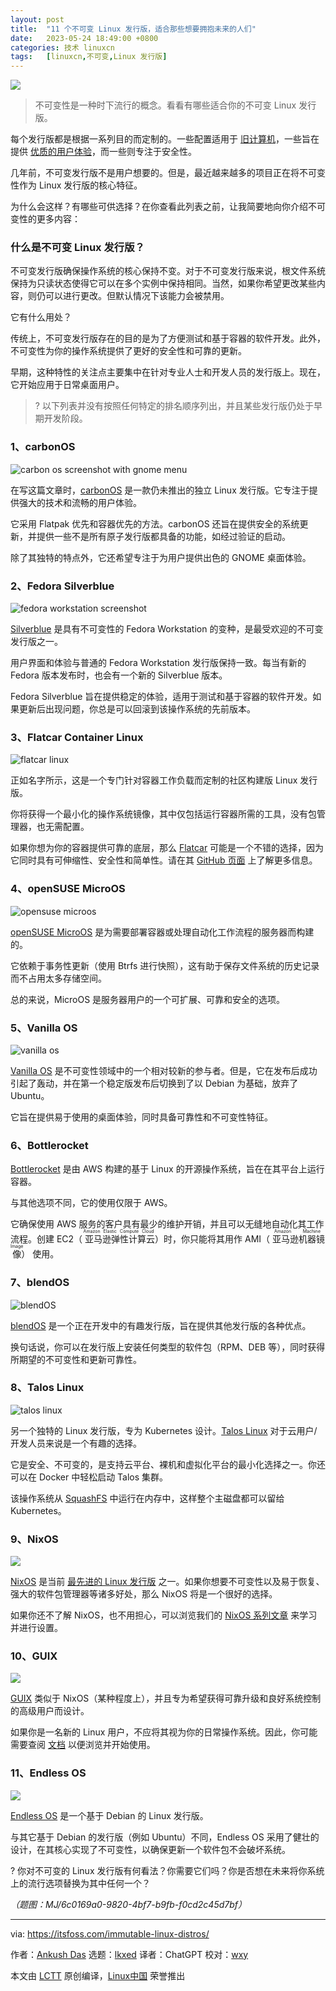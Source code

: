 ```yaml
---
layout: post
title:	"11 个不可变 Linux 发行版，适合那些想要拥抱未来的人们"
date:	2023-05-24 18:49:00 +0800 
categories:	技术 linuxcn 
tags:	[linuxcn,不可变,Linux 发行版]
---
```



![](/Asserts/Images//attachment/album/202305/24/184803mjbi3itft6iif88c.jpg)



> 
> 不可变性是一种时下流行的概念。看看有哪些适合你的不可变 Linux 发行版。
> 
> 
> 


每个发行版都是根据一系列目的而定制的。一些配置适用于 [旧计算机](https://itsfoss.com/lightweight-linux-beginners/)，一些旨在提供 [优质的用户体验](https://itsfoss.com/beautiful-linux-distributions/)，而一些则专注于安全性。


几年前，不可变发行版不是用户想要的。但是，最近越来越多的项目正在将不可变性作为 Linux 发行版的核心特征。


为什么会这样？有哪些可供选择？在你查看此列表之前，让我简要地向你介绍不可变性的更多内容：


### 什么是不可变 Linux 发行版？


不可变发行版确保操作系统的核心保持不变。对于不可变发行版来说，根文件系统保持为只读状态使得它可以在多个实例中保持相同。当然，如果你希望更改某些内容，则仍可以进行更改。但默认情况下该能力会被禁用。


它有什么用处？


传统上，不可变发行版存在的目的是为了方便测试和基于容器的软件开发。此外，不可变性为你的操作系统提供了更好的安全性和可靠的更新。


早期，这种特性的关注点主要集中在针对专业人士和开发人员的发行版上。现在，它开始应用于日常桌面用户。



> 
> ? 以下列表并没有按照任何特定的排名顺序列出，并且某些发行版仍处于早期开发阶段。
> 
> 
> 


### 1、carbonOS


![carbon os screenshot with gnome menu](/Asserts/Images//attachment/album/202305/24/184920ylluuuppa7atgx9u.png)


在写这篇文章时，[carbonOS](https://carbon.sh/) 是一款仍未推出的独立 Linux 发行版。它专注于提供强大的技术和流畅的用户体验。


它采用 Flatpak 优先和容器优先的方法。carbonOS 还旨在提供安全的系统更新，并提供一些不是所有原子发行版都具备的功能，如经过验证的启动。


除了其独特的特点外，它还希望专注于为用户提供出色的 GNOME 桌面体验。


### 2、Fedora Silverblue


![fedora workstation screenshot](/Asserts/Images//attachment/album/202305/24/184920jjbgbz005gzx0n25.jpg)


[Silverblue](https://silverblue.fedoraproject.org/) 是具有不可变性的 Fedora Workstation 的变种，是最受欢迎的不可变发行版之一。


用户界面和体验与普通的 Fedora Workstation 发行版保持一致。每当有新的 Fedora 版本发布时，也会有一个新的 Silverblue 版本。


Fedora Silverblue 旨在提供稳定的体验，适用于测试和基于容器的软件开发。如果更新后出现问题，你总是可以回滚到该操作系统的先前版本。


### 3、Flatcar Container Linux


![flatcar linux](/Asserts/Images//attachment/album/202305/24/184920wkqhztts0ynf3fh9.jpg)


正如名字所示，这是一个专门针对容器工作负载而定制的社区构建版 Linux 发行版。


你将获得一个最小化的操作系统镜像，其中仅包括运行容器所需的工具，没有包管理器，也无需配置。


如果你想为你的容器提供可靠的底层，那么 [Flatcar](https://www.flatcar.org/) 可能是一个不错的选择，因为它同时具有可伸缩性、安全性和简单性。请在其 [GitHub 页面](https://github.com/flatcar/Flatcar) 上了解更多信息。


### 4、openSUSE MicroOS


![opensuse microos](/Asserts/Images//attachment/album/202305/24/184921tgbudigb5dzdz8vj.jpg)


[openSUSE MicroOS](https://microos.opensuse.org/) 是为需要部署容器或处理自动化工作流程的服务器而构建的。


它依赖于事务性更新（使用 Btrfs 进行快照），这有助于保存文件系统的历史记录而不占用太多存储空间。


总的来说，MicroOS 是服务器用户的一个可扩展、可靠和安全的选项。


### 5、Vanilla OS


![vanilla os](/Asserts/Images//attachment/album/202305/24/184921k13shhj0qtfyttfm.jpg)


[Vanilla OS](https://vanillaos.org/) 是不可变性领域中的一个相对较新的参与者。但是，它在发布后成功引起了轰动，并在第一个稳定版发布后切换到了以 Debian 为基础，放弃了 Ubuntu。


它旨在提供易于使用的桌面体验，同时具备可靠性和不可变性特征。


### 6、Bottlerocket


[Bottlerocket](https://aws.amazon.com/bottlerocket/) 是由 AWS 构建的基于 Linux 的开源操作系统，旨在在其平台上运行容器。


与其他选项不同，它的使用仅限于 AWS。


它确保使用 AWS 服务的客户具有最少的维护开销，并且可以无缝地自动化其工作流程。创建 EC2（<ruby> 亚马逊弹性计算云 <rt>  Amazon Elastic Compute Cloud </rt></ruby>）时，你只能将其用作 AMI（<ruby> 亚马逊机器镜像 <rt>  Amazon Machine Image </rt></ruby>） 使用。


### 7、blendOS


![blendOS](/Asserts/Images//attachment/album/202305/24/185023m9zr9875kc2ex7k7.jpg)


[blendOS](https://blendos.co/) 是一个正在开发中的有趣发行版，旨在提供其他发行版的各种优点。


换句话说，你可以在发行版上安装任何类型的软件包（RPM、DEB 等），同时获得所期望的不可变性和更新可靠性。


### 8、Talos Linux


![talos linux](/Asserts/Images//attachment/album/202305/24/184921tk2ds11kc7sx3kid.jpg)


另一个独特的 Linux 发行版，专为 Kubernetes 设计。[Talos Linux](https://www.talos.dev/) 对于云用户/开发人员来说是一个有趣的选择。


它是安全、不可变的，是支持云平台、裸机和虚拟化平台的最小化选择之一。你还可以在 Docker 中轻松启动 Talos 集群。


该操作系统从 [SquashFS](https://en.wikipedia.org/wiki/SquashFS) 中运行在内存中，这样整个主磁盘都可以留给 Kubernetes。


### 9、NixOS


![](/Asserts/Images//attachment/album/202305/24/184921y6f5p6fbf7f060s5.png)


[NixOS](https://nixos.org/) 是当前 [最先进的 Linux 发行版](https://itsfoss.com/advanced-linux-distros/) 之一。如果你想要不可变性以及易于恢复、强大的软件包管理器等诸多好处，那么 NixOS 将是一个很好的选择。


如果你还不了解 NixOS，也不用担心，可以浏览我们的 [NixOS 系列文章](https://itsfoss.com/tag/nix-os/) 来学习并进行设置。


### 10、GUIX


![](/Asserts/Images//attachment/album/202305/24/184924hq9sy91w5ouz2ly9.png)


[GUIX](https://guix.gnu.org/) 类似于 NixOS（某种程度上），并且专为希望获得可靠升级和良好系统控制的高级用户而设计。


如果你是一名新的 Linux 用户，不应将其视为你的日常操作系统。因此，你可能需要查阅 [文档](https://guix.gnu.org/en/help/) 以便浏览并开始使用。


### 11、Endless OS


![](/Asserts/Images//attachment/album/202305/24/184924dagwhac13awdy5a9.jpg)


[Endless OS](https://endlessos.com/) 是一个基于 Debian 的 Linux 发行版。


与其它基于 Debian 的发行版（例如 Ubuntu）不同，Endless OS 采用了健壮的设计，在其核心实现了不可变性，以确保更新一个软件包不会破坏系统。


? 你对不可变的 Linux 发行版有何看法？你需要它们吗？你是否想在未来将你系统上的流行选项替换为其中任何一个？


*（题图：MJ/6c0169a0-9820-4bf7-b9fb-f0cd2c45d7bf）*




---


via: <https://itsfoss.com/immutable-linux-distros/>


作者：[Ankush Das](https://itsfoss.com/author/ankush/) 选题：[lkxed](https://github.com/lkxed/) 译者：ChatGPT 校对：[wxy](https://github.com/wxy)


本文由 [LCTT](https://github.com/LCTT/TranslateProject) 原创编译，[Linux中国](https://linux.cn/) 荣誉推出
